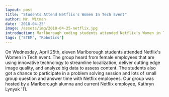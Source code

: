 ```yaml
---
layout: post
title: "Students Attend Netflix's Women In Tech Event"
author: Mr. Witman
date: '2018-04-25'
image: /assets/img/2018-04-25-netflix.jpg
introduction: Marlborough coding students attended Netflix's Women in Tech event to hear what goes on behind the scenes at the popular streaming service.
tags: ["STEM", "Robotics"]
---
```


On Wednesday, April 25th, eleven Marlborough students attended Netflix's Women in Tech event. The group heard from female employees that are using innovative technology to streamline localization, deliver cutting edge image quality, and analyze big data to assess content. The students also got a chance to participate in a problem solving session and lots of small group question and answer time with Netflix employees. Our group was hosted by a Marlborough alumna and current Netflix employee, Kathryn Lynyak '11.
